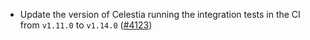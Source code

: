- Update the version of Celestia running the integration tests in the CI from `v1.11.0`
  to `v1.14.0` ([\#4123](https://github.com/informalsystems/hermes/issues/4123))